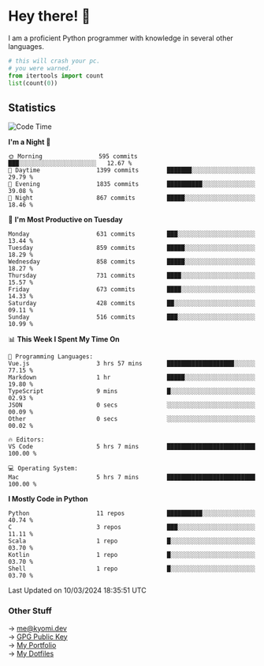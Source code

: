 # Hey there! 👋

I am a proficient Python programmer with knowledge in several other languages.

```py
# this will crash your pc.
# you were warned.
from itertools import count
list(count(0))
```

## Statistics
<!--START_SECTION:waka-->
![Code Time](http://img.shields.io/badge/Code%20Time-952%20hrs%2016%20mins-blue)

**I'm a Night 🦉** 

```text
🌞 Morning                595 commits         ███░░░░░░░░░░░░░░░░░░░░░░   12.67 % 
🌆 Daytime                1399 commits        ███████░░░░░░░░░░░░░░░░░░   29.79 % 
🌃 Evening                1835 commits        ██████████░░░░░░░░░░░░░░░   39.08 % 
🌙 Night                  867 commits         █████░░░░░░░░░░░░░░░░░░░░   18.46 % 
```
📅 **I'm Most Productive on Tuesday** 

```text
Monday                   631 commits         ███░░░░░░░░░░░░░░░░░░░░░░   13.44 % 
Tuesday                  859 commits         █████░░░░░░░░░░░░░░░░░░░░   18.29 % 
Wednesday                858 commits         █████░░░░░░░░░░░░░░░░░░░░   18.27 % 
Thursday                 731 commits         ████░░░░░░░░░░░░░░░░░░░░░   15.57 % 
Friday                   673 commits         ████░░░░░░░░░░░░░░░░░░░░░   14.33 % 
Saturday                 428 commits         ██░░░░░░░░░░░░░░░░░░░░░░░   09.11 % 
Sunday                   516 commits         ███░░░░░░░░░░░░░░░░░░░░░░   10.99 % 
```


📊 **This Week I Spent My Time On** 

```text
💬 Programming Languages: 
Vue.js                   3 hrs 57 mins       ███████████████████░░░░░░   77.15 % 
Markdown                 1 hr                █████░░░░░░░░░░░░░░░░░░░░   19.80 % 
TypeScript               9 mins              █░░░░░░░░░░░░░░░░░░░░░░░░   02.93 % 
JSON                     0 secs              ░░░░░░░░░░░░░░░░░░░░░░░░░   00.09 % 
Other                    0 secs              ░░░░░░░░░░░░░░░░░░░░░░░░░   00.02 % 

🔥 Editors: 
VS Code                  5 hrs 7 mins        █████████████████████████   100.00 % 

💻 Operating System: 
Mac                      5 hrs 7 mins        █████████████████████████   100.00 % 
```

**I Mostly Code in Python** 

```text
Python                   11 repos            ██████████░░░░░░░░░░░░░░░   40.74 % 
C                        3 repos             ███░░░░░░░░░░░░░░░░░░░░░░   11.11 % 
Scala                    1 repo              █░░░░░░░░░░░░░░░░░░░░░░░░   03.70 % 
Kotlin                   1 repo              █░░░░░░░░░░░░░░░░░░░░░░░░   03.70 % 
Shell                    1 repo              █░░░░░░░░░░░░░░░░░░░░░░░░   03.70 % 
```




 Last Updated on 10/03/2024 18:35:51 UTC
<!--END_SECTION:waka-->

### Other Stuff

→ [me@kyomi.dev](mailto:me@kyomi.dev)\
→ [GPG Public Key](https://github.com/bitterteriyaki.gpg)\
→ [My Portfolio](https://kyomi.dev)\
→ [My Dotfiles](https://github.com/bitterteriyaki/dotfiles)
